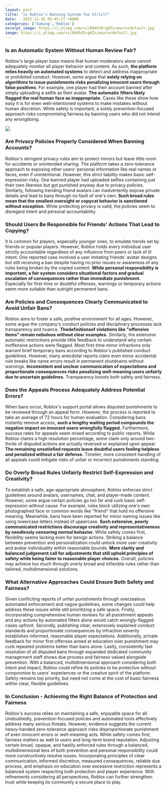 ```yaml
---
layout: post
title: "Is Roblox's Banning System Too Strict?"
date:   2023-12-26 05:45:27 +0000
categories: ['Gaming','Roblox']
excerpt_image: https://i.ytimg.com/vi/004hCDrgHZs/maxresdefault.jpg
image: https://i.ytimg.com/vi/004hCDrgHZs/maxresdefault.jpg
---
```


### Is an Automatic System Without Human Review Fair?
Roblox's large player base means that human moderators alone cannot adequately monitor all player behavior and content. As such, **the platform relies heavily on automated systems** to detect and address inappropriate or prohibited conduct. However, some argue that **solely relying on algorithms to issue punishments risks penalizing innocent users through false positives**. 
For example, one player had their account banned after simply uploading a selfie as their avatar. **The automatic filters likely flagged the real human face as inappropriate.** Cases like these show how easy it is for even well-intentioned systems to make mistakes without human discretion. While safety is important, a solely prevention-focused approach risks compromising fairness by banning users who did not intend any wrongdoing.

![](https://i.ytimg.com/vi/004hCDrgHZs/maxresdefault.jpg)
### Are Privacy Policies Properly Considered When Banning Accounts?  
Roblox's stringent privacy rules aim to protect minors but leave little room for accidents or unintended sharing. The platform takes a zero-tolerance approach to exposing other users' personal information like real names or faces, even if unintentional. However, this strict liability makes basic self-expression risky. 
One banned player had uploaded selfies containing just their own likeness but got punished anyway due to privacy policies. Similarly, following trending friend avatars can inadvertently expose private details and lead to bans through no fault of one's own. **Such broad rules mean that the smallest oversight or copycat behavior is sanctioned without exception.** While protecting privacy is valid, the policies seem to disregard intent and personal accountability.
### Should Users Be Responsible for Friends' Actions That Lead to Copying?
It is common for players, especially younger ones, to emulate trends set by friends or popular players. However, Roblox holds every individual user strictly accountable regardless of any influence from peers or lack of ill intent. 
One reported case involved a user imitating friends' avatar designs but still receiving a ban despite having no prior issues or awareness of any rules being broken by the copied content. **While personal responsibility is important, a fair system considers situational factors and gradual escalation of consequences rather than immediate punishment.** Especially for first-time or doubtful offenses, warnings or temporary actions seem more suitable than outright permanent bans.
### Are Policies and Consequences Clearly Communicated to Avoid Unfair Bans?  
Roblox aims to foster a safe, positive environment for all ages. However, some argue the company's conduct policies and disciplinary processes lack transparency and nuance. **Thedefinitionsof violations like "offensive items" remain nebulous without clear examples.** Similarly, the extensive automatic restrictions provide little feedback to understand why certain inoffensive actions were flagged.
Most first-time minor infractions only warrant brief temporary bans according to Roblox's published conduct guidelines. However, many anecdotal reports claim even minor accidental rule breaks like name errors result in permanent shutdowns without warnings. **Inconsistent and unclear communication of expectations and proportionate consequences risks penalizing well-meaning users unfairly due to uncertain guidelines.** Transparency boosts both safety and fairness.
### Does the Appeals Process Adequately Address Potential Errors?
When bans occur, Roblox's support portal allows disputed punishments to be reviewed through an appeal form. However, the process is reported to take an average of 72 hours for human evaluation. Considering bans instantly remove access, **such a lengthy waiting period compounds the negative impact on innocent users wrongfully flagged.**
Furthermore, success rates for appeals seem mixed according to public reports. While Roblox claims a high resolution percentage, some claim only around two-thirds of disputed actions are actually reversed or explained upon appeal. **The remaining unsatisfied requests leave doubtful users feeling helpless and penalized without a fair defense.** Timelier, more consistent handling of all appeals could mitigate risks of unfair or incorrect punishments standing.  
### Do Overly Broad Rules Unfairly Restrict Self-Expression and Creativity?  
To establish a safe, age-appropriate atmosphere, Roblox enforces strict guidelines around avatars, usernames, chat, and player-made content. However, some argue certain policies go too far and curb basic self-expression without cause. 
For example, rules block utilizing one's own photographed face or common words like "friend" that hold no offensive meaning. Meanwhile, bans have been reported for minor naming issues like using lowercase letters instead of uppercase. **Such extensive, poorly communicated restrictions discourage creativity and representativeness by needlessly censoring normal behavior.** While safety comes first, flexibility seems lacking even for benign actions.
Striking a balance between prevention and personalization could unlock more user creativity and avatar individuality within reasonable bounds. **More clarity and balanced judgement call for adjustments that still uphold principles of safety while being fairer to reasonable player choices.** Overall, policies may achieve too much through overly broad and inflexible rules rather than tailored, multidimensional solutions. 
### What Alternative Approaches Could Ensure Both Safety and Fairness?  
Given conflicting reports of unfair punishments through overzealous automated enforcement and vague guidelines, some changes could help address these issues while still prioritizing a safe space.
Firstly, incorporating comprehensive human reviews for all punishment appeals and any actions by automated filters alone would catch wrongly-flagged cases upfront. 
Secondly, publishing clear, extensively explained conduct standards and proportionate consequences by infraction severity establishes informed, reasonable player expectations. 
Additionally, private feedback for minor first offenses aimed at education over punishment may curb repeated problems better than bans alone. 
Lastly, consistently fast resolution of all disputed bans through expanded dedicated community management staff shows due process and fairness valued alongside prevention.
With a balanced, multidimensional approach considering both intent and impact, Roblox could refine its policies to be protective without compromise to users' experiences or the creative spirit of the platform. Safety remains top priority, but need not come at the cost of basic fairness within clear, flexible guidelines.
### In Conclusion - Achieving the Right Balance of Protection and Fairness
Roblox's success relies on maintaining a safe, enjoyable space for all. Undoubtedly, prevention-focused policies and automated tools effectively address many serious threats. However, evidence suggests the current heavy-handed zero-tolerance approach risks disproportionate punishment of even innocent errors or well-meaning acts. 
While safety comes first, fairness matters as well to users and long-term brand reputation. Adjusting certain broad, opaque, and hastily enforced rules through a balanced, multidimensional lens of both prevention and personal responsibility could more constructively resolve issues. 
Incorporating principles of clear communication, informed discretion, measured consequences, reliable due process, and emphasis on education over excessive restriction represents a balanced system respecting both protection and player experience. With refinements considering all perspectives, Roblox can further strengthen trust while keeping its community a secure place to play.